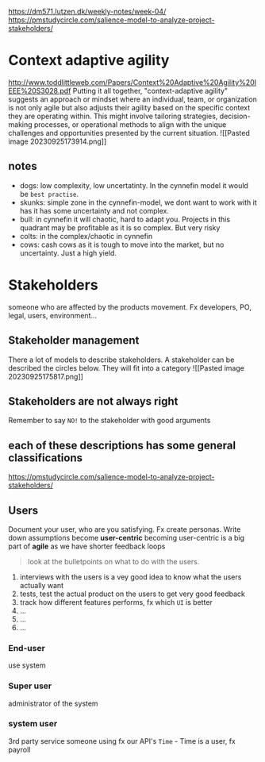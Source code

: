https://dm571.lutzen.dk/weekly-notes/week-04/
https://pmstudycircle.com/salience-model-to-analyze-project-stakeholders/
# Context adaptive agility
http://www.toddlittleweb.com/Papers/Context%20Adaptive%20Agility%20IEEE%20S3028.pdf
Putting it all together, "context-adaptive agility" suggests an approach or mindset where an individual, team, or organization is not only agile but also adjusts their agility based on the specific context they are operating within. This might involve tailoring strategies, decision-making processes, or operational methods to align with the unique challenges and opportunities presented by the current situation.
![[Pasted image 20230925173914.png]]
## notes
- dogs: low complexity, low uncertatinty. In the cynnefin model it would be `best practise`. 
- skunks: simple zone in the cynnefin-model, we dont want to work with it has it has some uncertainty and not complex. 
- bull: in cynnefin it will chaotic, hard to adapt you. Projects in this quadrant may be profitable as it is so complex. But very risky
- colts: in the complex/chaotic in cynnefin
- cows: cash cows as it is tough to move into the market, but no uncertainty. Just a high yield.
# Stakeholders
someone who are affected by the products movement. Fx developers, PO, legal, users, environment...
## Stakeholder management
There a lot of models to describe stakeholders. A stakeholder can be described the circles below. They will fit into a category
![[Pasted image 20230925175817.png]]
## Stakeholders are not always right
Remember to say `NO!` to the stakeholder with good arguments
## each of these descriptions has some general classifications
https://pmstudycircle.com/salience-model-to-analyze-project-stakeholders/
## Users
Document your user, who are you satisfying. Fx create personas. Write down assumptions
become **user-centric**
becoming user-centric is a big part of **agile** as we have shorter feedback loops

> look at the bulletpoints on what to do with the users.
1. interviews with the users is a vey good idea to know what the users actually want
2. tests, test the actual product on the users to get very good feedback
3. track how different features performs, fx which `UI` is better
4. ...
5. ...
6. ...
### End-user
use system
### Super user
administrator of the system
### system user
3rd party service
someone using fx our API's
`Time` - Time is a user, fx payroll
